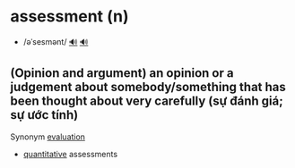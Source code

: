 # assessment (n)

- /əˈsesmənt/ [🔊](https://www.oxfordlearnersdictionaries.com/media/english/uk_pron/a/ass/asses/assessment__gb_2.mp3) [🔊](https://www.oxfordlearnersdictionaries.com/media/english/us_pron/a/ass/asses/assessment__us_1.mp3)

## (Opinion and argument) an opinion or a judgement about somebody/something that has been thought about very carefully (sự đánh giá; sự ước tính)

Synonym [evaluation](../e/evaluation-n.md#opinion-and-argument-scientific-research-the-act-of-forming-an-opinion-of-the-amount-value-or-quality-of-something-after-thinking-about-it-carefully-sự-đánh-giá)

- [quantitative](../q/quantitative-adj.md#connected-with-the-amount-or-number-of-something-rather-than-with-how-good-it-is-định-lượng-số-lượng) assessments